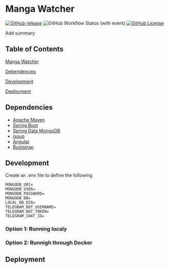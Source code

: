 # Manga Watcher

<!-- https://shields.io/badges -->
[![GitHub release](https://img.shields.io/github/v/release/tacticalminky/manga-watcher)](https://github.com/tacticalminky/manga-watcher/releases)
![GitHub Workflow Status (with event)](https://img.shields.io/github/actions/workflow/status/tacticalminky/manga-watcher/docker-publish.yml)
[![GitHub License](https://img.shields.io/github/license/tacticalminky/manga-watcher)](https://github.com/tacticalminky/manga-watcher/blob/master/LICENSE)

Add summary

## Table of Contents

[Manga Watcher](#manga-watcher)

[Debendencies](#dependencies)

[Development](#development)

[Deployment](#deployment)

## Dependencies

* [Apache Maven](https://maven.apache.org)
* [Spring Boot](https://spring.io/projects/spring-boot)
* [Spring Data MongoDB](https://spring.io/projects/spring-data-mongodb)
* [jsoup](https://jsoup.org/)
* [Angular](https://angular.io/)
* [Bootstrap](https://getbootstrap.com/)

## Development

Create an .env file to define the following

```text
MONGODB_URI=
MONGODB_USER=
MONGODB_PASSWORD=
MONGODB_DB=
LOCAL_DB_DIR=
TELEGRAM_BOT_USERNAME=
TELEGRAM_BOT_TOKEN=
TELEGRAM_CHAT_ID=
```

### Option 1: Running localy

### Option 2: Runnigh through Docker

## Deployment

<!-- NOTE: this utilizes a network called proxynet as a reverse proxy -->
